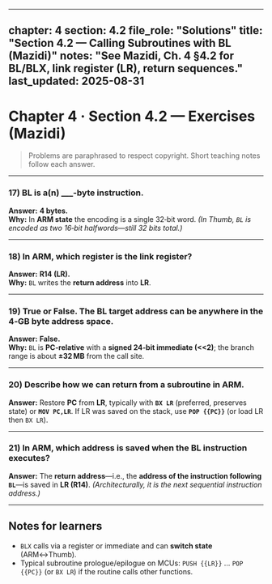
---
chapter: 4
section: 4.2
file_role: "Solutions"
title: "Section 4.2 — Calling Subroutines with BL (Mazidi)"
notes: "See Mazidi, Ch. 4 §4.2 for BL/BLX, link register (LR), return sequences."
last_updated: 2025-08-31
---

# Chapter 4 · Section 4.2 — Exercises (Mazidi)

> Problems are paraphrased to respect copyright. Short teaching notes follow each answer.

---

### 17) **BL** is a(n) ___‑byte instruction.  
**Answer:** **4 bytes.**  
**Why:** In **ARM state** the encoding is a single 32‑bit word. *(In Thumb, `BL` is encoded as two 16‑bit halfwords—still 32 bits total.)*

---

### 18) In ARM, which register is the **link register**?  
**Answer:** **R14 (LR).**  
**Why:** `BL` writes the **return address** into **LR**.

---

### 19) True or False. The **BL** target address can be anywhere in the 4‑GB byte address space.  
**Answer:** **False.**  
**Why:** `BL` is **PC‑relative** with a **signed 24‑bit immediate (<<2)**; the branch range is about **±32 MB** from the call site.

---

### 20) Describe how we can **return** from a subroutine in ARM.  
**Answer:** Restore **PC** from **LR**, typically with **`BX LR`** (preferred, preserves state) or **`MOV PC,LR`**. If LR was saved on the stack, use **`POP {{PC}}`** (or load LR then `BX LR`).

---

### 21) In ARM, **which address is saved** when the **BL** instruction executes?  
**Answer:** The **return address**—i.e., the **address of the instruction following `BL`**—is saved in **LR (R14)**. *(Architecturally, it is the next sequential instruction address.)*

---

## Notes for learners
- `BLX` calls via a register or immediate and can **switch state** (ARM↔Thumb).  
- Typical subroutine prologue/epilogue on MCUs: `PUSH {{LR}}` … `POP {{PC}}` (or `BX LR`) if the routine calls other functions.
